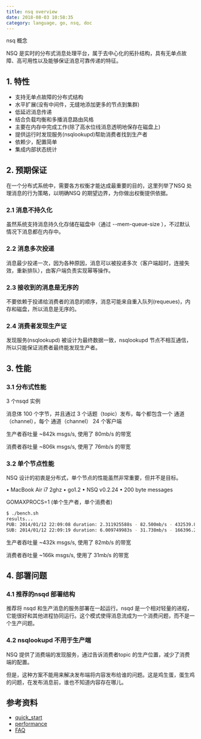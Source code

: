 ```yaml
---
title: nsq overview
date: 2018-08-03 10:58:35
category: language, go, nsq, doc
---
```


nsq 概念

NSQ 是实时的分布式消息处理平台，属于去中心化的拓扑结构，具有无单点故障、高可用性以及能够保证消息可靠传递的特征。

## 1. 特性

- 支持无单点故障的分布式结构
- 水平扩展(没有中间件，无缝地添加更多的节点到集群)
- 低延迟消息传递
- 结合负载均衡和多播消息路由风格
- 主要在内存中完成工作(除了高水位线消息透明地保存在磁盘上)
- 提供运行时发现服务(nsqlookupd)帮助消费者找到生产者
- 依赖少，配置简单
- 集成内部状态统计

## 2. 预期保证

在一个分布式系统中，需要各方权衡才能达成最重要的目的，这里列举了NSQ 处理消息的行为策略，以明确NSQ 的期望边界，为你做出权衡提供依据。

### 2.1 消息不持久化

虽然系统支持消息持久化存储在磁盘中（通过 --mem-queue-size ），不过默认情况下消息都在内存中。

### 2.2 消息多次投递

消息最少投递一次，因为各种原因，消息可以被投递多次（客户端超时，连接失效，重新排队），由客户端负责实现幂等操作。

### 2.3 接收到的消息是无序的

不要依赖于投递给消费者的消息的顺序，消息可能来自重入队列(requeues)，内存和磁盘，所以消息是无序的。

### 2.4 消费者发现生产证

发现服务(nsqlookupd) 被设计为最终数据一致，nsqlookupd 节点不相互通信，所以只能保证消费者最终能发现生产者。


## 3. 性能

### 3.1 分布式性能

3 个nsqd 实例

消息体 100 个字节，并且通过 3 个话题（topic）发布，每个都包含一个 通道（channel），每个 通道（channel） 24 个客户端

生产者吞吐量 ~842k msgs/s, 使用了 80mb/s 的带宽 

消费者吞吐量 ~806k msgs/s, 使用了 76mb/s 的带宽 


### 3.2 单个节点性能

NSQ 设计的初衷是分布式，单个节点的性能虽然非常重要，但并不是目标。

• MacBook Air i7 2ghz
• go1.2
• NSQ v0.2.24
• 200 byte messages

GOMAXPROCS=1 (单个生产者，单个消费者)

```sh
$ ./bench.sh
results...
PUB: 2014/01/12 22:09:08 duration: 2.311925588s - 82.500mb/s - 432539.873ops/s - 2.312us/op
SUB: 2014/01/12 22:09:19 duration: 6.009749983s - 31.738mb/s - 166396.273ops/s - 6.010us/op
```

生产者吞吐量 ~432k msgs/s, 使用了 82mb/s 的带宽 

消费者吞吐量 ~166k msgs/s, 使用了 31mb/s 的带宽 


## 4. 部署问题

### 4.1 推荐的nsqd 部署结构

推荐将 nsqd 和生产消息的服务部署在一起运行。nsqd 是一个相对轻量的进程，它能很好和其他进程协同运行。这个模式使得消息流成为一个消费问题，而不是一个生产问题。

### 4.2 nsqlookupd 不用于生产端

NSQ 提供了消费端的发现服务，通过告诉消费者topic 的生产位置，减少了消费端的配置。

但是，这种方案不能用来解决发布端将内容发布给谁的问题。这是鸡生蛋，蛋生鸡的问题，在发布消息前，谁也不知道内容存在哪儿。


## 参考资料

- [quick_start](https://nsq.io/overview/features_and_guarantees.html)
- [performance](https://nsq.io/overview/performance.html)
- [FAQ](https://nsq.io/overview/faq.html)